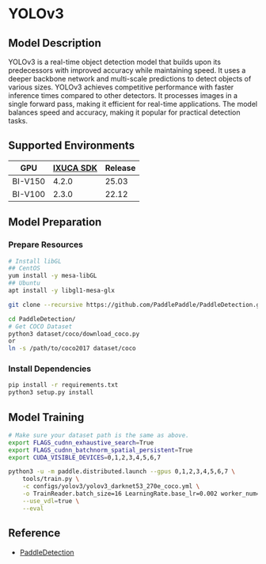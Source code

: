 # YOLOv3

## Model Description

YOLOv3 is a real-time object detection model that builds upon its predecessors with improved accuracy while maintaining
speed. It uses a deeper backbone network and multi-scale predictions to detect objects of various sizes. YOLOv3 achieves
competitive performance with faster inference times compared to other detectors. It processes images in a single forward
pass, making it efficient for real-time applications. The model balances speed and accuracy, making it popular for
practical detection tasks.

## Supported Environments

| GPU    | [IXUCA SDK](https://gitee.com/deep-spark/deepspark#%E5%A4%A9%E6%95%B0%E6%99%BA%E7%AE%97%E8%BD%AF%E4%BB%B6%E6%A0%88-ixuca) | Release |
|--------|-----------|---------|
| BI-V150 | 4.2.0     |  25.03  |
| BI-V100 | 2.3.0     |  22.12  |

## Model Preparation

### Prepare Resources

```bash
# Install libGL
## CentOS
yum install -y mesa-libGL
## Ubuntu
apt install -y libgl1-mesa-glx

git clone --recursive https://github.com/PaddlePaddle/PaddleDetection.git -b release2.6 --depth=1

cd PaddleDetection/
# Get COCO Dataset
python3 dataset/coco/download_coco.py
or
ln -s /path/to/coco2017 dataset/coco
```

### Install Dependencies

```bash
pip install -r requirements.txt
python3 setup.py install
```

## Model Training

```bash
# Make sure your dataset path is the same as above.
export FLAGS_cudnn_exhaustive_search=True
export FLAGS_cudnn_batchnorm_spatial_persistent=True
export CUDA_VISIBLE_DEVICES=0,1,2,3,4,5,6,7

python3 -u -m paddle.distributed.launch --gpus 0,1,2,3,4,5,6,7 \
    tools/train.py \
    -c configs/yolov3/yolov3_darknet53_270e_coco.yml \
    -o TrainReader.batch_size=16 LearningRate.base_lr=0.002 worker_num=4 \
    --use_vdl=true \
    --eval
```

## Reference

- [PaddleDetection](https://github.com/PaddlePaddle/PaddleDetection)